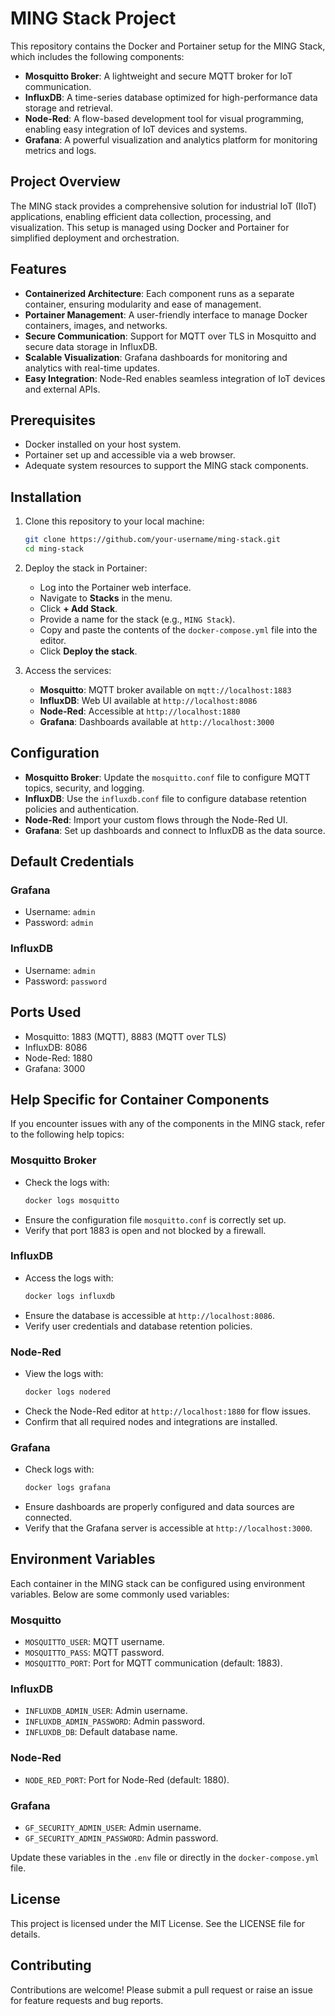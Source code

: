 # MING Stack Project

This repository contains the Docker and Portainer setup for the MING Stack, which includes the following components:

- **Mosquitto Broker**: A lightweight and secure MQTT broker for IoT communication.
- **InfluxDB**: A time-series database optimized for high-performance data storage and retrieval.
- **Node-Red**: A flow-based development tool for visual programming, enabling easy integration of IoT devices and systems.
- **Grafana**: A powerful visualization and analytics platform for monitoring metrics and logs.

## Project Overview
The MING stack provides a comprehensive solution for industrial IoT (IIoT) applications, enabling efficient data collection, processing, and visualization. This setup is managed using Docker and Portainer for simplified deployment and orchestration.

## Features
- **Containerized Architecture**: Each component runs as a separate container, ensuring modularity and ease of management.
- **Portainer Management**: A user-friendly interface to manage Docker containers, images, and networks.
- **Secure Communication**: Support for MQTT over TLS in Mosquitto and secure data storage in InfluxDB.
- **Scalable Visualization**: Grafana dashboards for monitoring and analytics with real-time updates.
- **Easy Integration**: Node-Red enables seamless integration of IoT devices and external APIs.

## Prerequisites
- Docker installed on your host system.
- Portainer set up and accessible via a web browser.
- Adequate system resources to support the MING stack components.

## Installation

1. Clone this repository to your local machine:
   ```bash
   git clone https://github.com/your-username/ming-stack.git
   cd ming-stack
   ```

2. Deploy the stack in Portainer:
   - Log into the Portainer web interface.
   - Navigate to **Stacks** in the menu.
   - Click **+ Add Stack**.
   - Provide a name for the stack (e.g., `MING Stack`).
   - Copy and paste the contents of the `docker-compose.yml` file into the editor.
   - Click **Deploy the stack**.

3. Access the services:
   - **Mosquitto**: MQTT broker available on `mqtt://localhost:1883`
   - **InfluxDB**: Web UI available at `http://localhost:8086`
   - **Node-Red**: Accessible at `http://localhost:1880`
   - **Grafana**: Dashboards available at `http://localhost:3000`

## Configuration

- **Mosquitto Broker**: Update the `mosquitto.conf` file to configure MQTT topics, security, and logging.
- **InfluxDB**: Use the `influxdb.conf` file to configure database retention policies and authentication.
- **Node-Red**: Import your custom flows through the Node-Red UI.
- **Grafana**: Set up dashboards and connect to InfluxDB as the data source.

## Default Credentials

### Grafana
- Username: `admin`
- Password: `admin`

### InfluxDB
- Username: `admin`
- Password: `password`

## Ports Used
- Mosquitto: 1883 (MQTT), 8883 (MQTT over TLS)
- InfluxDB: 8086
- Node-Red: 1880
- Grafana: 3000

## Help Specific for Container Components

If you encounter issues with any of the components in the MING stack, refer to the following help topics:

### Mosquitto Broker
- Check the logs with:
  ```bash
  docker logs mosquitto
  ```
- Ensure the configuration file `mosquitto.conf` is correctly set up.
- Verify that port 1883 is open and not blocked by a firewall.

### InfluxDB
- Access the logs with:
  ```bash
  docker logs influxdb
  ```
- Ensure the database is accessible at `http://localhost:8086`.
- Verify user credentials and database retention policies.

### Node-Red
- View the logs with:
  ```bash
  docker logs nodered
  ```
- Check the Node-Red editor at `http://localhost:1880` for flow issues.
- Confirm that all required nodes and integrations are installed.

### Grafana
- Check logs with:
  ```bash
  docker logs grafana
  ```
- Ensure dashboards are properly configured and data sources are connected.
- Verify that the Grafana server is accessible at `http://localhost:3000`.

## Environment Variables

Each container in the MING stack can be configured using environment variables. Below are some commonly used variables:

### Mosquitto
- `MOSQUITTO_USER`: MQTT username.
- `MOSQUITTO_PASS`: MQTT password.
- `MOSQUITTO_PORT`: Port for MQTT communication (default: 1883).

### InfluxDB
- `INFLUXDB_ADMIN_USER`: Admin username.
- `INFLUXDB_ADMIN_PASSWORD`: Admin password.
- `INFLUXDB_DB`: Default database name.

### Node-Red
- `NODE_RED_PORT`: Port for Node-Red (default: 1880).

### Grafana
- `GF_SECURITY_ADMIN_USER`: Admin username.
- `GF_SECURITY_ADMIN_PASSWORD`: Admin password.

Update these variables in the `.env` file or directly in the `docker-compose.yml` file.

## License
This project is licensed under the MIT License. See the LICENSE file for details.

## Contributing
Contributions are welcome! Please submit a pull request or raise an issue for feature requests and bug reports.

